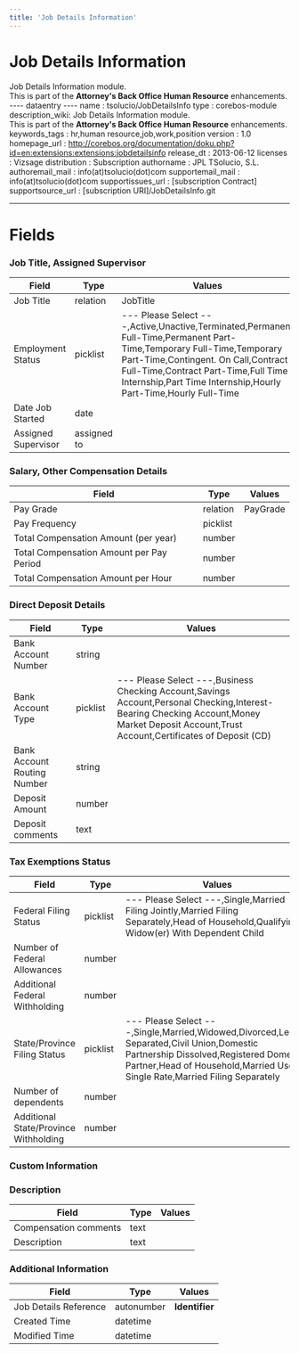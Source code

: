 ```yaml
---
title: 'Job Details Information'
---
```


Job Details Information
=======================

Job Details Information module.  
This is part of the **Attorney's Back Office Human Resource**
enhancements.  
---- dataentry ---- name : tsolucio/JobDetailsInfo type : corebos-module
description\_wiki: Job Details Information module.  
This is part of the **Attorney's Back Office Human Resource**
enhancements.  
keywords\_tags : hr,human resource,job,work,position version : 1.0
homepage\_url :
<http://corebos.org/documentation/doku.php?id=en:extensions:extensions:jobdetailsinfo>
release\_dt : 2013-06-12 licenses : Vizsage distribution : Subscription
authorname : JPL TSolucio, S.L. authoremail\_mail :
info(at)tsolucio(dot)com supportemail\_mail : info(at)tsolucio(dot)com
supportissues\_url : \[subscription Contract\] supportsource\_url :
\[subscription URI\]/JobDetailsInfo.git

------------------------------------------------------------------------

  

Fields
======

### Job Title, Assigned Supervisor

<table>
<thead>
<tr class="header">
<th>Field</th>
<th>Type</th>
<th>Values</th>
</tr>
</thead>
<tbody>
<tr class="odd">
<td>Job Title</td>
<td>relation</td>
<td>JobTitle</td>
</tr>
<tr class="even">
<td>Employment Status</td>
<td>picklist</td>
<td>--- Please Select ---,Active,Unactive,Terminated,Permanent Full-Time,Permanent Part-Time,Temporary Full-Time,Temporary Part-Time,Contingent. On Call,Contract Full-Time,Contract Part-Time,Full Time Internship,Part Time Internship,Hourly Part-Time,Hourly Full-Time</td>
</tr>
<tr class="odd">
<td>Date Job Started</td>
<td>date</td>
<td></td>
</tr>
<tr class="even">
<td>Assigned Supervisor</td>
<td>assigned to</td>
<td></td>
</tr>
</tbody>
</table>

### Salary, Other Compensation Details

<table>
<thead>
<tr class="header">
<th>Field</th>
<th>Type</th>
<th>Values</th>
</tr>
</thead>
<tbody>
<tr class="odd">
<td>Pay Grade</td>
<td>relation</td>
<td>PayGrade</td>
</tr>
<tr class="even">
<td>Pay Frequency</td>
<td>picklist</td>
<td></td>
</tr>
<tr class="odd">
<td>Total Compensation Amount (per year)</td>
<td>number</td>
<td></td>
</tr>
<tr class="even">
<td>Total Compensation Amount per Pay Period</td>
<td>number</td>
<td></td>
</tr>
<tr class="odd">
<td>Total Compensation Amount per Hour</td>
<td>number</td>
<td></td>
</tr>
</tbody>
</table>

### Direct Deposit Details

<table>
<thead>
<tr class="header">
<th>Field</th>
<th>Type</th>
<th>Values</th>
</tr>
</thead>
<tbody>
<tr class="odd">
<td>Bank Account Number</td>
<td>string</td>
<td></td>
</tr>
<tr class="even">
<td>Bank Account Type</td>
<td>picklist</td>
<td>--- Please Select ---,Business Checking Account,Savings Account,Personal Checking,Interest-Bearing Checking Account,Money Market Deposit Account,Trust Account,Certificates of Deposit (CD)</td>
</tr>
<tr class="odd">
<td>Bank Account Routing Number</td>
<td>string</td>
<td></td>
</tr>
<tr class="even">
<td>Deposit Amount</td>
<td>number</td>
<td></td>
</tr>
<tr class="odd">
<td>Deposit comments</td>
<td>text</td>
<td></td>
</tr>
</tbody>
</table>

### Tax Exemptions Status

<table>
<thead>
<tr class="header">
<th>Field</th>
<th>Type</th>
<th>Values</th>
</tr>
</thead>
<tbody>
<tr class="odd">
<td>Federal Filing Status</td>
<td>picklist</td>
<td>--- Please Select ---,Single,Married Filing Jointly,Married Filing Separately,Head of Household,Qualifying Widow(er) With Dependent Child</td>
</tr>
<tr class="even">
<td>Number of Federal Allowances</td>
<td>number</td>
<td></td>
</tr>
<tr class="odd">
<td>Additional Federal Withholding</td>
<td>number</td>
<td></td>
</tr>
<tr class="even">
<td>State/Province Filing Status</td>
<td>picklist</td>
<td>--- Please Select ---,Single,Married,Widowed,Divorced,Legally Separated,Civil Union,Domestic Partnership Dissolved,Registered Domestic Partner,Head of Household,Married Use Single Rate,Married Filing Separately</td>
</tr>
<tr class="odd">
<td>Number of dependents</td>
<td>number</td>
<td></td>
</tr>
<tr class="even">
<td>Additional State/Province Withholding</td>
<td>number</td>
<td></td>
</tr>
</tbody>
</table>

### Custom Information

### Description

<table>
<thead>
<tr class="header">
<th>Field</th>
<th>Type</th>
<th>Values</th>
</tr>
</thead>
<tbody>
<tr class="odd">
<td>Compensation comments</td>
<td>text</td>
<td></td>
</tr>
<tr class="even">
<td>Description</td>
<td>text</td>
<td></td>
</tr>
</tbody>
</table>

### Additional Information

<table>
<thead>
<tr class="header">
<th>Field</th>
<th>Type</th>
<th>Values</th>
</tr>
</thead>
<tbody>
<tr class="odd">
<td>Job Details Reference</td>
<td>autonumber</td>
<td><strong>Identifier</strong></td>
</tr>
<tr class="even">
<td>Created Time</td>
<td>datetime</td>
<td></td>
</tr>
<tr class="odd">
<td>Modified Time</td>
<td>datetime</td>
<td></td>
</tr>
</tbody>
</table>
